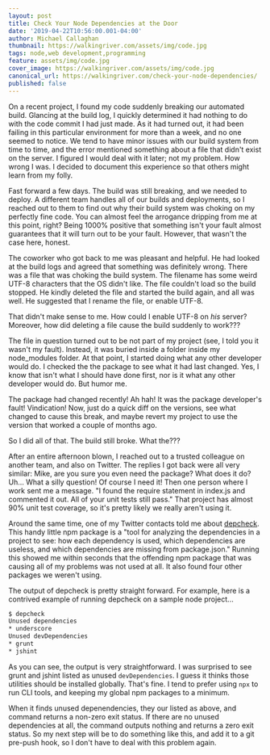 ```yaml
---
layout: post
title: Check Your Node Dependencies at the Door
date: '2019-04-22T10:56:00.001-04:00'
author: Michael Callaghan
thumbnail: https://walkingriver.com/assets/img/code.jpg
tags: node,web development,programming
feature: assets/img/code.jpg
cover_image: https://walkingriver.com/assets/img/code.jpg
canonical_url: https://walkingriver.com/check-your-node-dependencies/
published: false
---
```


On a recent project, I found my code suddenly breaking our automated build. Glancing at the build log, I quickly determined it had nothing to do with the code commit I had just made. As it had turned out, it had been failing in this particular environment for more than a week, and no one seemed to notice. We tend to have minor issues with our build system from time to time, and the error mentioned something about a file that didn't exist on the server. I figured I would deal with it later; not my problem. How wrong I was. I decided to document this experience so that others might learn from my folly.

<!--more-->

Fast forward a few days. The build was still breaking, and we needed to deploy. A different team handles all of our builds and deployments, so I reached out to them to find out why their build system was choking on my perfectly fine code. You can almost feel the arrogance dripping from me at this point, right? Being 1000% positive that something isn't your fault almost guarantees that it will turn out to be your fault. However, that wasn't the case here, honest.

The coworker who got back to me was pleasant and helpful. He had looked at the build logs and agreed that something was definitely wrong. There was a file that was choking the build system. The filename has some weird UTF-8 characters that the OS didn't like. The file couldn't load so the build stopped. He kindly deleted the file and started the build again, and all was well. He suggested that I rename the file, or enable UTF-8. 

That didn't make sense to me. How could I enable UTF-8 on _his_ server? Moreover, how did deleting a file cause the build suddenly to work???

The file in question turned out to be not part of my project (see, I told you it wasn't my fault). Instead, it was buried inside a folder inside my node_modules folder. At that point, I started doing what any other developer would do. I checked the the package to see what it had last changed. Yes, I know that isn't what I should have done first, nor is it what any other developer would do. But humor me.

The package had changed recently! Ah hah! It was the package developer's fault! Vindication! Now, just do a quick diff on the versions, see what changed to cause this break, and maybe revert my project to use the version that worked a couple of months ago. 

So I did all of that. The build still broke. What the???

After an entire afternoon blown, I reached out to a trusted colleague on another team, and also on Twitter. The replies I got back were all very similar: Mike, are you sure you even need the package? What does it do? Uh... What a silly question! Of course I need it! Then one person where I work sent me a message. "I found the require statement in index.js and commented it out. All of your unit tests still pass." That project has almost 90% unit test coverage, so it's pretty likely we really aren't using it. 

Around the same time, one of my Twitter contacts told me about [depcheck](https://www.npmjs.com/package/depcheck). This handy little npm package is a "tool for analyzing the dependencies in a project to see: how each dependency is used, which dependencies are useless, and which dependencies are missing from package.json." Running this showed me within seconds that the offending npm package that was causing all of my problems was not used at all. It also found four other packages we weren't using. 

The output of depcheck is pretty straight forward. For example, here is a contrived example of running depcheck on a sample node project...

```sh
$ depcheck
Unused dependencies
* underscore
Unused devDependencies
* grunt
* jshint
```

As you can see, the output is very straightforward. I was surprised to see grunt and jshint listed as unused `devDependencies`. I guess it thinks those utilities should be installed globally. That's fine. I tend to prefer using `npx` to run CLI tools, and keeping my global npm packages to a minimum. 

When it finds unused depenendencies, they our listed as above, and command returns a non-zero exit status. If there are no unused dependencies at all, the command outputs nothing and returns a zero exit status. So my next step will be to do something like this, and add it to a git pre-push hook, so I don't have to deal with this problem again. 

```sh
```


